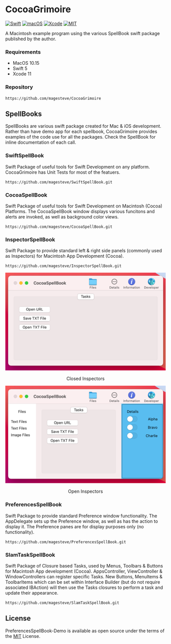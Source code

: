 # CocoaGrimoire

[![Swift](https://img.shields.io/badge/Swift-5-blue.svg)](https://swift.org)
[![macOS](https://img.shields.io/badge/os-macOS-blue.svg)](https://apple.com/mac)
[![Xcode](https://img.shields.io/badge/Xcode-12-blue.svg)](https://developer.apple.com/xcode)
[![MIT](https://img.shields.io/badge/License-MIT-blue.svg)](https://opensource.org/licenses/MIT)

A Macintosh example program using the various SpellBook swift package published by the author.

### Requirements

- MacOS 10.15
- Swift 5
- Xcode 11

### Repository

    https://github.com/magesteve/CocoaGrimoire
    
## SpellBooks

SpellBooks are various swift package created for Mac & iOS development.  Rather than have demo app for each spellbook, CocoaGrimoire provides examples of the code use for all the packages.  Check the SpellBook for inline documentation of each call.

### SwiftSpellBook

Swift Package of useful tools for Swift Development on any platform.  CocoaGrimoire has Unit Tests for most of the featuers.

    https://github.com/magesteve/SwiftSpellBook.git

### CocoaSpellBook

Swift Package of useful tools for Swift Development on Macintosh (Cocoa) Platforms.  The CocoaSpellBook window displays various funcitons and alerts are invoked, as well as background color views.

    https://github.com/magesteve/CocoaSpellBook.git

### InspectorSpellBook

Swift Package to provide standard left & right side panels (commonly used as Inspectors) for Macintosh App Development (Cocoa).  

    https://github.com/magesteve/InspectorSpellBook.git

<img src="https://github.com/magesteve/CocoaGrimoire/blob/main/CocoaGrimoireExampleArt/Inpector-Example-A.png">
    
<p align="center">Closed Inspectors</p>

<img src="https://github.com/magesteve/CocoaGrimoire/blob/main/CocoaGrimoireExampleArt/Inpector-Example-B.png">
    
<p align="center">Open Inspectors</p>

### PreferencesSpellBook

Swift Package to provide standard Preference window functionality. The AppDelegate sets up the Preference window, as well as has the action to display it.  The Preference panes are for display purposes only (no functionality).

    https://github.com/magesteve/PreferencesSpellBook.git

### SlamTaskSpellBook

Swift Package of Closure based Tasks, used by Menus, Toolbars & Buttons for Macintosh App development (Cocoa).  AppsController, ViewController & WindowControllers can register specific Tasks. New Buttons, MenuItems & ToolbarItems which can be set within Interface Builder (but do not require associated IBAction) will then use the Tasks closures to perform a task and update their appearance.

    https://github.com/magesteve/SlamTaskSpellBook.git

## License

PreferencesSpellBook-Demo is available as open source under the terms of the [MIT](https://github.com/magesteve/CocoaGrimoire/blob/main/LICENSE) License.
